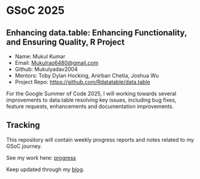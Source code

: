 # GSoC 2025

## Enhancing data.table: Enhancing Functionality, and Ensuring Quality,  R Project

- Name: Mukul Kumar
- Email: Mukulrao6480@gmail.com
- Github: Mukulyadav2004
- Mentors: Toby Dylan Hocking, Anirban Chetia, Joshua Wu
- Project Repo: https://github.com/Rdatatable/data.table

For the Google Summer of Code 2025, I will working towards several improvements to data.table resolving key issues, including bug fixes, feature requests, enhancements and documentation improvements. 

## Tracking
This repository will contain weekly progress reports and notes related to my GSoC journey.

See my work here: [progress](https://github.com/joshhwuu/gsoc-2024/progress) 

Keep updated through my [blog](https://mukulyadav2004.github.io/Mukul-GSoC-2025/).
